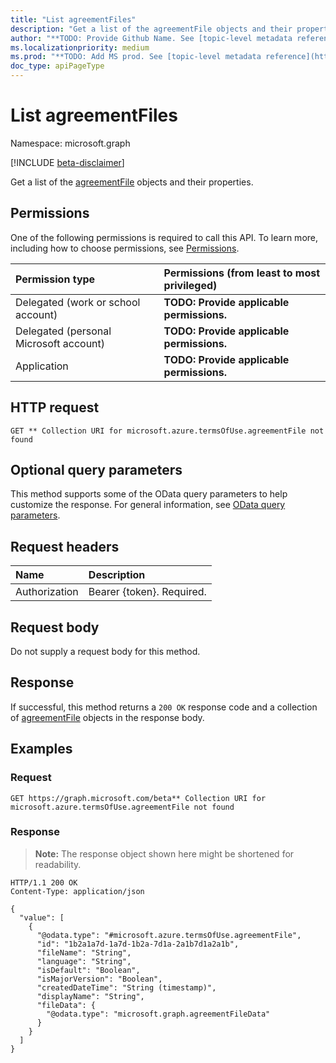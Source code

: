 ```yaml
---
title: "List agreementFiles"
description: "Get a list of the agreementFile objects and their properties."
author: "**TODO: Provide Github Name. See [topic-level metadata reference](https://msgo.azurewebsites.net/add/document/guidelines/metadata.html#topic-level-metadata)**"
ms.localizationpriority: medium
ms.prod: "**TODO: Add MS prod. See [topic-level metadata reference](https://msgo.azurewebsites.net/add/document/guidelines/metadata.html#topic-level-metadata)**"
doc_type: apiPageType
---
```


# List agreementFiles
Namespace: microsoft.graph

[!INCLUDE [beta-disclaimer](../../includes/beta-disclaimer.md)]

Get a list of the [agreementFile](../resources/agreementfile.md) objects and their properties.

## Permissions
One of the following permissions is required to call this API. To learn more, including how to choose permissions, see [Permissions](/graph/permissions-reference).

|Permission type|Permissions (from least to most privileged)|
|:---|:---|
|Delegated (work or school account)|**TODO: Provide applicable permissions.**|
|Delegated (personal Microsoft account)|**TODO: Provide applicable permissions.**|
|Application|**TODO: Provide applicable permissions.**|

## HTTP request

<!-- {
  "blockType": "ignored"
}
-->
``` http
GET ** Collection URI for microsoft.azure.termsOfUse.agreementFile not found
```

## Optional query parameters
This method supports some of the OData query parameters to help customize the response. For general information, see [OData query parameters](/graph/query-parameters).

## Request headers
|Name|Description|
|:---|:---|
|Authorization|Bearer {token}. Required.|

## Request body
Do not supply a request body for this method.

## Response

If successful, this method returns a `200 OK` response code and a collection of [agreementFile](../resources/agreementfile.md) objects in the response body.

## Examples

### Request
<!-- {
  "blockType": "request",
  "name": "list_agreementfile"
}
-->
``` http
GET https://graph.microsoft.com/beta** Collection URI for microsoft.azure.termsOfUse.agreementFile not found
```


### Response
>**Note:** The response object shown here might be shortened for readability.
<!-- {
  "blockType": "response",
  "truncated": true,
  "@odata.type": "Collection(microsoft.azure.termsOfUse.agreementFile)"
}
-->
``` http
HTTP/1.1 200 OK
Content-Type: application/json

{
  "value": [
    {
      "@odata.type": "#microsoft.azure.termsOfUse.agreementFile",
      "id": "1b2a1a7d-1a7d-1b2a-7d1a-2a1b7d1a2a1b",
      "fileName": "String",
      "language": "String",
      "isDefault": "Boolean",
      "isMajorVersion": "Boolean",
      "createdDateTime": "String (timestamp)",
      "displayName": "String",
      "fileData": {
        "@odata.type": "microsoft.graph.agreementFileData"
      }
    }
  ]
}
```

